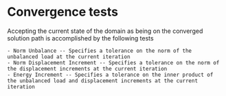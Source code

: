 Convergence tests
=================

Accepting the current state of the domain as being on the converged solution path is accomplished by the following tests

    - Norm Unbalance -- Specifies a tolerance on the norm of the unbalanced load at the current iteration
    - Norm Displacement Increment -- Specifies a tolerance on the norm of the displacement increments at the current iteration
    - Energy Increment -- Specifies a tolerance on the inner product of the unbalanced load and displacement increments at the current iteration
